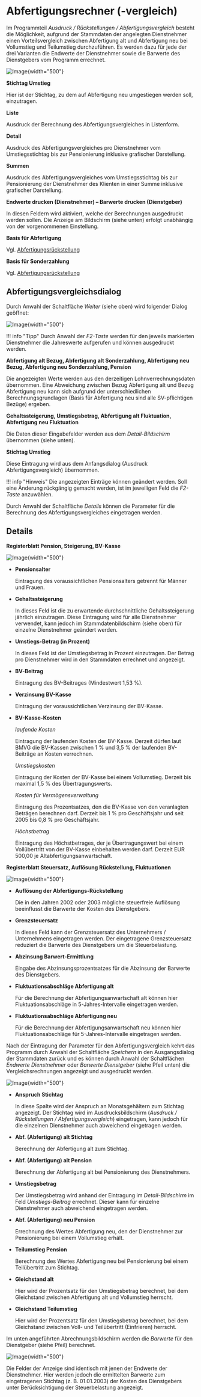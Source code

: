 # Abfertigungsrechner (-vergleich)

Im Programmteil *Ausdruck / Rückstellungen / Abfertigungsvergleich* besteht die Möglichkeit, aufgrund der Stammdaten der angelegten Dienstnehmer einen Vorteilsvergleich zwischen Abfertigung alt und Abfertigung neu bei Vollumstieg und Teilumstieg durchzuführen. Es werden dazu für jede der drei Varianten die Endwerte der Dienstnehmer sowie die Barwerte des Dienstgebers vom Programm errechnet.

![Image](<img/image306.png>){width="500"}

**Stichtag Umstieg**

Hier ist der Stichtag, zu dem auf Abfertigung neu umgestiegen werden soll, einzutragen.

**Liste**

Ausdruck der Berechnung des Abfertigungsvergleiches in Listenform.

**Detail**

Ausdruck des Abfertigungsvergleiches pro Dienstnehmer vom Umstiegsstichtag bis zur Pensionierung inklusive grafischer Darstellung.

**Summen**

Ausdruck des Abfertigungsvergleiches vom Umstiegsstichtag bis zur Pensionierung der Dienstnehmer des Klienten in einer Summe inklusive grafischer Darstellung.

**Endwerte drucken (Dienstnehmer) – Barwerte drucken (Dienstgeber)**

In diesen Feldern wird aktiviert, welche der Berechnungen ausgedruckt werden sollen. Die Anzeige am Bildschirm (siehe unten) erfolgt unabhängig von der vorgenommenen Einstellung.

**Basis für Abfertigung**

Vgl. [Abfertigungsrückstellung](../Rückstellungen/Abfertigungsrueckstellung.md)

**Basis für Sonderzahlung**

Vgl. [Abfertigungsrückstellung](../Rückstellungen/Abfertigungsrueckstellung.md)

## Abfertigungsvergleichsdialog

Durch Anwahl der Schaltfläche *Weiter* (siehe oben) wird folgender Dialog geöffnet:

![Image](<img/image307.png>){width="500"}

!!! info "Tipp"
    Durch Anwahl der *F2-Taste* werden für den jeweils markierten Dienstnehmer die Jahreswerte aufgerufen und können ausgedruckt werden.

**Abfertigung alt Bezug, Abfertigung alt Sonderzahlung, Abfertigung neu Bezug, Abfertigung neu Sonderzahlung, Pension**

Die angezeigten Werte werden aus den derzeitigen Lohnverrechnungsdaten übernommen. Eine Abweichung zwischen Bezug Abfertigung alt und Bezug Abfertigung neu kann sich aufgrund der unterschiedlichen Berechnungsgrundlagen (Basis für Abfertigung neu sind alle SV-pflichtigen Bezüge) ergeben.

**Gehaltssteigerung, Umstiegsbetrag, Abfertigung alt Fluktuation, Abfertigung neu Fluktuation**

Die Daten dieser Eingabefelder werden aus dem *Detail-Bildschirm* übernommen (siehe unten).

**Stichtag Umstieg**

Diese Eintragung wird aus dem Anfangsdialog (Ausdruck Abfertigungsvergleich) übernommen.

!!! info "Hinweis"
    Die angezeigten Einträge können geändert werden. Soll eine Änderung rückgängig gemacht werden, ist im jeweiligen Feld die *F2-Taste* anzuwählen.

Durch Anwahl der Schaltfläche *Details* können die Parameter für die Berechnung des Abfertigungsvergleiches eingetragen werden.

## Details

**Registerblatt Pension, Steigerung, BV-Kasse**

![Image](<img/image308.png>){width="500"}

- **Pensionsalter**

    Eintragung des voraussichtlichen Pensionsalters getrennt für Männer und Frauen.

- **Gehaltssteigerung**

    In dieses Feld ist die zu erwartende durchschnittliche Gehaltssteigerung jährlich einzutragen. Diese Eintragung wird für alle Dienstnehmer verwendet, kann jedoch im Stammdatenbildschirm (siehe oben) für einzelne Dienstnehmer geändert werden.

- **Umstiegs-Betrag (in Prozent)**

    In dieses Feld ist der Umstiegsbetrag in Prozent einzutragen. Der Betrag pro Dienstnehmer wird in den Stammdaten errechnet und angezeigt.

- **BV-Beitrag**

    Eintragung des BV-Beitrages (Mindestwert 1,53 %).

- **Verzinsung BV-Kasse**

    Eintragung der voraussichtlichen Verzinsung der BV-Kasse.

- **BV-Kasse-Kosten**

    *laufende Kosten*

    Eintragung der laufenden Kosten der BV-Kasse. Derzeit dürfen laut BMVG die BV-Kassen zwischen 1 % und 3,5 % der laufenden BV-Beiträge an Kosten verrechnen.

    *Umstiegskosten*

    Eintragung der Kosten der BV-Kasse bei einem Vollumstieg. Derzeit bis maximal 1,5 % des Übertragungswerts.

    *Kosten für Vermögensverwaltung*

    Eintragung des Prozentsatzes, den die BV-Kasse von den veranlagten Beträgen berechnen darf. Derzeit bis 1 % pro Geschäftsjahr und seit 2005 bis 0,8 % pro Geschäftsjahr.

    *Höchstbetrag*

    Eintragung des Höchstbetrages, der je Übertragungswert bei einem Vollübertritt von der BV-Kasse einbehalten werden darf. Derzeit EUR 500,00 je Altabfertigungsanwartschaft.

**Registerblatt Steuersatz, Auflösung Rückstellung, Fluktuationen**

![Image](<img/image309.png>){width="500"}

- **Auflösung der Abfertigungs-Rückstellung**

    Die in den Jahren 2002 oder 2003 mögliche steuerfreie Auflösung beeinflusst die Barwerte der Kosten des Dienstgebers.

- **Grenzsteuersatz**

    In dieses Feld kann der Grenzsteuersatz des Unternehmers / Unternehmens eingetragen werden. Der eingetragene Grenzsteuersatz reduziert die Barwerte des Dienstgebers um die Steuerbelastung.

- **Abzinsung Barwert-Ermittlung**

    Eingabe des Abzinsungsprozentsatzes für die Abzinsung der Barwerte des Dienstgebers.

- **Fluktuationsabschläge Abfertigung alt**

    Für die Berechnung der Abfertigungsanwartschaft alt können hier Fluktuationsabschläge in 5-Jahres-Intervalle eingetragen werden.

- **Fluktuationsabschläge Abfertigung neu**

    Für die Berechnung der Abfertigungsanwartschaft neu können hier Fluktuationsabschläge für 5-Jahres-Intervalle eingetragen werden.

Nach der Eintragung der Parameter für den Abfertigungsvergleich kehrt das Programm durch Anwahl der Schaltfläche *Speichern* in den Ausgangsdialog der Stammdaten zurück und es können durch Anwahl der Schaltflächen *Endwerte Dienstnehmer* oder *Barwerte Dienstgeber* (siehe Pfeil unten) die Vergleichsrechnungen angezeigt und ausgedruckt werden.

![Image](<img/image310.png>){width="500"}

- **Anspruch Stichtag**

    In diese Spalte wird der Anspruch an Monatsgehältern zum Stichtag angezeigt. Der Stichtag wird im Ausdrucksbildschirm (*Ausdruck / Rückstellungen / Abfertigungsvergleich*) eingetragen, kann jedoch für die einzelnen Dienstnehmer auch abweichend eingetragen werden.

- **Abf. (Abfertigung) alt Stichtag**

    Berechnung der Abfertigung alt zum Stichtag.

- **Abf. (Abfertigung) alt Pension**

    Berechnung der Abfertigung alt bei Pensionierung des Dienstnehmers.

- **Umstiegsbetrag**

    Der Umstiegsbetrag wird anhand der Eintragung im *Detail-Bildschirm* im Feld *Umstiegs-Beitrag* errechnet. Dieser kann für einzelne Dienstnehmer auch abweichend eingetragen werden.

- **Abf. (Abfertigung) neu Pension**

    Errechnung des Wertes Abfertigung neu, den der Dienstnehmer zur Pensionierung bei einem Vollumstieg erhält.

- **Teilumstieg Pension**

    Berechnung des Wertes Abfertigung neu bei Pensionierung bei einem Teilübertritt zum Stichtag.

- **Gleichstand alt**

    Hier wird der Prozentsatz für den Umstiegsbetrag berechnet, bei dem Gleichstand zwischen Abfertigung alt und Vollumstieg herrscht.

- **Gleichstand Teilumstieg**

    Hier wird der Prozentsatz für den Umstiegsbetrag berechnet, bei dem Gleichstand zwischen Voll- und Teilübertritt (Einfrieren) herrscht.

Im unten angeführten Abrechnungsbildschirm werden die *Barwerte* für den Dienstgeber (siehe Pfeil) berechnet.

![Image](<img/image311.png>){width="500"}

Die Felder der Anzeige sind identisch mit jenen der Endwerte der Dienstnehmer. Hier werden jedoch die ermittelten Barwerte zum eingetragenen Stichtag (z. B. 01.01.2003) der Kosten des Dienstgebers unter Berücksichtigung der Steuerbelastung angezeigt.